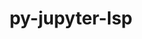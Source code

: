 ---
title: "py-jupyter-lsp"
layout: cache
categories: [package, develop-2024-10-06]
meta: {"versions": ["2.2.0"], "compilers": ["gcc@=11.1.0", "gcc@=11.4.0", "gcc@=9.4.0", "oneapi@=2024.2.1"], "oss": ["ubuntu20.04", "ubuntu22.04"], "platforms": ["linux"], "targets": ["neoverse_v1", "neoverse_v2", "ppc64le", "x86_64_v3"], "stacks": ["data-vis-sdk", "e4s", "e4s-neoverse-v2", "e4s-neoverse_v1", "e4s-oneapi", "e4s-power", "root"], "num_specs": 12, "num_specs_by_stack": {"root": 12, "e4s-power": 2, "data-vis-sdk": 2, "e4s-neoverse_v1": 2, "e4s-neoverse-v2": 1, "e4s": 3, "e4s-oneapi": 2}}
spec_details: [{"hash": "yrycn5xh4z4wx2dmshkpqwn5todbep3m", "compiler": "gcc@=9.4.0", "versions": ["2.2.0"], "os": "ubuntu20.04", "platform": "linux", "target": "ppc64le", "variants": ["build_system=python_pip"], "stacks": ["root", "e4s-power"], "size": "-", "tarball": "https://binaries.spack.io/develop-2024-10-06/build_cache/linux-ubuntu20.04-ppc64le/gcc-9.4.0/py-jupyter-lsp-2.2.0/linux-ubuntu20.04-ppc64le-gcc-9.4.0-py-jupyter-lsp-2.2.0-yrycn5xh4z4wx2dmshkpqwn5todbep3m.spack"}, {"hash": "jvlpekmmd42ppleothgsp7g3xe47haf6", "compiler": "gcc@=9.4.0", "versions": ["2.2.0"], "os": "ubuntu20.04", "platform": "linux", "target": "ppc64le", "variants": ["build_system=python_pip"], "stacks": ["root", "e4s-power"], "size": "-", "tarball": "https://binaries.spack.io/develop-2024-10-06/build_cache/linux-ubuntu20.04-ppc64le/gcc-9.4.0/py-jupyter-lsp-2.2.0/linux-ubuntu20.04-ppc64le-gcc-9.4.0-py-jupyter-lsp-2.2.0-jvlpekmmd42ppleothgsp7g3xe47haf6.spack"}, {"hash": "f46cg6mfvtor7y5ukhwyk4kt3s7c6f2w", "compiler": "gcc@=11.1.0", "versions": ["2.2.0"], "os": "ubuntu20.04", "platform": "linux", "target": "x86_64_v3", "variants": ["build_system=python_pip"], "stacks": ["data-vis-sdk", "root"], "size": "-", "tarball": "https://binaries.spack.io/develop-2024-10-06/build_cache/linux-ubuntu20.04-x86_64_v3/gcc-11.1.0/py-jupyter-lsp-2.2.0/linux-ubuntu20.04-x86_64_v3-gcc-11.1.0-py-jupyter-lsp-2.2.0-f46cg6mfvtor7y5ukhwyk4kt3s7c6f2w.spack"}, {"hash": "amjylfn3chpac6elvqj43ps7dbxz764c", "compiler": "gcc@=11.1.0", "versions": ["2.2.0"], "os": "ubuntu20.04", "platform": "linux", "target": "x86_64_v3", "variants": ["build_system=python_pip"], "stacks": ["data-vis-sdk", "root"], "size": "-", "tarball": "https://binaries.spack.io/develop-2024-10-06/build_cache/linux-ubuntu20.04-x86_64_v3/gcc-11.1.0/py-jupyter-lsp-2.2.0/linux-ubuntu20.04-x86_64_v3-gcc-11.1.0-py-jupyter-lsp-2.2.0-amjylfn3chpac6elvqj43ps7dbxz764c.spack"}, {"hash": "l2pfm3seiqddmrhq2fchooyk7ks5y7wn", "compiler": "gcc@=11.4.0", "versions": ["2.2.0"], "os": "ubuntu22.04", "platform": "linux", "target": "neoverse_v1", "variants": ["build_system=python_pip"], "stacks": ["root", "e4s-neoverse_v1"], "size": "-", "tarball": "https://binaries.spack.io/develop-2024-10-06/build_cache/linux-ubuntu22.04-neoverse_v1/gcc-11.4.0/py-jupyter-lsp-2.2.0/linux-ubuntu22.04-neoverse_v1-gcc-11.4.0-py-jupyter-lsp-2.2.0-l2pfm3seiqddmrhq2fchooyk7ks5y7wn.spack"}, {"hash": "blwyhjzpkg2ihxp3mfbfc3zhuoylz3nl", "compiler": "gcc@=11.4.0", "versions": ["2.2.0"], "os": "ubuntu22.04", "platform": "linux", "target": "neoverse_v1", "variants": ["build_system=python_pip"], "stacks": ["root", "e4s-neoverse_v1"], "size": "-", "tarball": "https://binaries.spack.io/develop-2024-10-06/build_cache/linux-ubuntu22.04-neoverse_v1/gcc-11.4.0/py-jupyter-lsp-2.2.0/linux-ubuntu22.04-neoverse_v1-gcc-11.4.0-py-jupyter-lsp-2.2.0-blwyhjzpkg2ihxp3mfbfc3zhuoylz3nl.spack"}, {"hash": "us6rlx4gwlnhmn5dfoyag6r6ngswqife", "compiler": "gcc@=11.4.0", "versions": ["2.2.0"], "os": "ubuntu22.04", "platform": "linux", "target": "neoverse_v2", "variants": ["build_system=python_pip"], "stacks": ["root", "e4s-neoverse-v2"], "size": "-", "tarball": "https://binaries.spack.io/develop-2024-10-06/build_cache/linux-ubuntu22.04-neoverse_v2/gcc-11.4.0/py-jupyter-lsp-2.2.0/linux-ubuntu22.04-neoverse_v2-gcc-11.4.0-py-jupyter-lsp-2.2.0-us6rlx4gwlnhmn5dfoyag6r6ngswqife.spack"}, {"hash": "s5a2et6krbakvdbjwtckzpy2iylr2z2c", "compiler": "gcc@=11.4.0", "versions": ["2.2.0"], "os": "ubuntu22.04", "platform": "linux", "target": "x86_64_v3", "variants": ["build_system=python_pip"], "stacks": ["e4s", "root"], "size": "-", "tarball": "https://binaries.spack.io/develop-2024-10-06/build_cache/linux-ubuntu22.04-x86_64_v3/gcc-11.4.0/py-jupyter-lsp-2.2.0/linux-ubuntu22.04-x86_64_v3-gcc-11.4.0-py-jupyter-lsp-2.2.0-s5a2et6krbakvdbjwtckzpy2iylr2z2c.spack"}, {"hash": "4fztxzrsugekmcof6ewjuad5ag6dvinm", "compiler": "gcc@=11.4.0", "versions": ["2.2.0"], "os": "ubuntu22.04", "platform": "linux", "target": "x86_64_v3", "variants": ["build_system=python_pip"], "stacks": ["e4s", "root"], "size": "-", "tarball": "https://binaries.spack.io/develop-2024-10-06/build_cache/linux-ubuntu22.04-x86_64_v3/gcc-11.4.0/py-jupyter-lsp-2.2.0/linux-ubuntu22.04-x86_64_v3-gcc-11.4.0-py-jupyter-lsp-2.2.0-4fztxzrsugekmcof6ewjuad5ag6dvinm.spack"}, {"hash": "fvlxasfy4gxzjkcxjp3foyoam2vlcema", "compiler": "gcc@=11.4.0", "versions": ["2.2.0"], "os": "ubuntu22.04", "platform": "linux", "target": "x86_64_v3", "variants": ["build_system=python_pip"], "stacks": ["e4s", "root"], "size": "-", "tarball": "https://binaries.spack.io/develop-2024-10-06/build_cache/linux-ubuntu22.04-x86_64_v3/gcc-11.4.0/py-jupyter-lsp-2.2.0/linux-ubuntu22.04-x86_64_v3-gcc-11.4.0-py-jupyter-lsp-2.2.0-fvlxasfy4gxzjkcxjp3foyoam2vlcema.spack"}, {"hash": "q3rtgyewbw6xz2nptchlnusdwoow6fie", "compiler": "oneapi@=2024.2.1", "versions": ["2.2.0"], "os": "ubuntu22.04", "platform": "linux", "target": "x86_64_v3", "variants": ["build_system=python_pip"], "stacks": ["root", "e4s-oneapi"], "size": "-", "tarball": "https://binaries.spack.io/develop-2024-10-06/build_cache/linux-ubuntu22.04-x86_64_v3/oneapi-2024.2.1/py-jupyter-lsp-2.2.0/linux-ubuntu22.04-x86_64_v3-oneapi-2024.2.1-py-jupyter-lsp-2.2.0-q3rtgyewbw6xz2nptchlnusdwoow6fie.spack"}, {"hash": "hksmtula7gcgr2dbq7lgzawajtg2djnj", "compiler": "oneapi@=2024.2.1", "versions": ["2.2.0"], "os": "ubuntu22.04", "platform": "linux", "target": "x86_64_v3", "variants": ["build_system=python_pip"], "stacks": ["root", "e4s-oneapi"], "size": "-", "tarball": "https://binaries.spack.io/develop-2024-10-06/build_cache/linux-ubuntu22.04-x86_64_v3/oneapi-2024.2.1/py-jupyter-lsp-2.2.0/linux-ubuntu22.04-x86_64_v3-oneapi-2024.2.1-py-jupyter-lsp-2.2.0-hksmtula7gcgr2dbq7lgzawajtg2djnj.spack"}]
---
